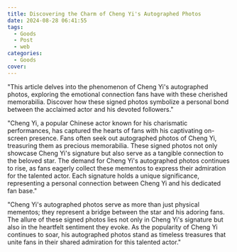```yaml
---
title: Discovering the Charm of Cheng Yi's Autographed Photos
date: 2024-08-28 06:41:55
tags:
  - Goods
  - Post
  - web
categories:
  - Goods
cover: 
---
```


"This article delves into the phenomenon of Cheng Yi's autographed photos, exploring the emotional connection fans have with these cherished memorabilia. Discover how these signed photos symbolize a personal bond between the acclaimed actor and his devoted followers."

"Cheng Yi, a popular Chinese actor known for his charismatic performances, has captured the hearts of fans with his captivating on-screen presence. Fans often seek out autographed photos of Cheng Yi, treasuring them as precious memorabilia. These signed photos not only showcase Cheng Yi's signature but also serve as a tangible connection to the beloved star. The demand for Cheng Yi's autographed photos continues to rise, as fans eagerly collect these mementos to express their admiration for the talented actor. Each signature holds a unique significance, representing a personal connection between Cheng Yi and his dedicated fan base."

"Cheng Yi's autographed photos serve as more than just physical mementos; they represent a bridge between the star and his adoring fans. The allure of these signed photos lies not only in Cheng Yi's signature but also in the heartfelt sentiment they evoke. As the popularity of Cheng Yi continues to soar, his autographed photos stand as timeless treasures that unite fans in their shared admiration for this talented actor."
